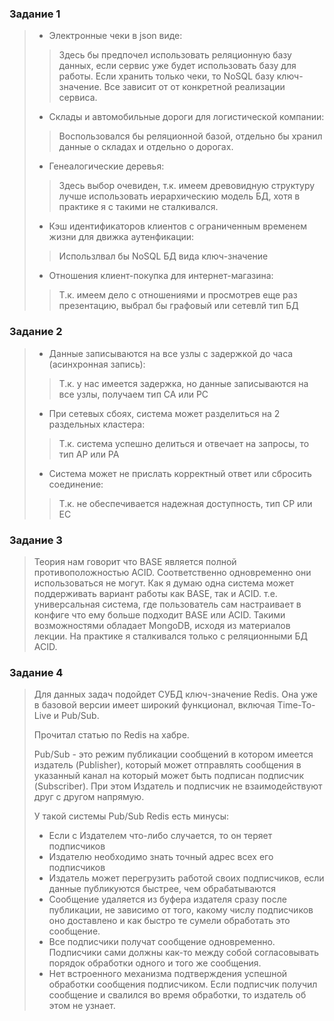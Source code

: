 ### Задание 1

> - Электронные чеки в json виде:
>> Здесь бы предпочел использовать реляционную базу данных, если сервис уже будет использовать базу для работы. 
> > Если хранить только чеки, то NoSQL базу ключ-значение. Все зависит от
> > от конкретной реализации сервиса. 
> - Склады и автомобильные дороги для логистической компании:
> > Воспользовался бы реляционной базой, отдельно бы хранил данные о складах и отдельно о дорогах. 
> - Генеалогические деревья:
> > Здесь выбор очевиден, т.к. имеем древовидную структуру лучше использовать иерархическию модель БД, 
> > хотя в практике я с такими не сталкивался. 
> 
> - Кэш идентификаторов клиентов с ограниченным временем жизни для движка аутенфикации:
> > Использлвал бы NoSQL БД вида ключ-значение
>  - Отношения клиент-покупка для интернет-магазина:
> > Т.к. имеем дело с отношениями и просмотрев еще раз презентацию, выбрал бы графовый или сетевлй тип БД

### Задание 2
> - Данные записываются на все узлы с задержкой до часа (асинхронная запись):
> > Т.к. у нас имеется задержка, но данные записываются на все узлы, получаем тип CA или PC
> 
> - При сетевых сбоях, система может разделиться на 2 раздельных кластера:
> > Т.к. система успешно делиться и отвечает на запросы, то тип AP или PA
> 
> - Система может не прислать корректный ответ или сбросить соединение:
> > Т.к. не обеспечивается надежная доступность, тип CP или EC


### Задание 3

> Теория нам говорит что BASE является полной противоположностью ACID. Соответственно одновременно они использоваться
> не могут. Как я думаю одна система может поддерживать вариант работы как BASE, так и ACID. 
> т.е. универсальная система, где пользователь сам настраивает в конфиге что ему больше подходит BASE или ACID.
> Такими возможностями обладает MongoDB, исходя из материалов лекции.
> На практике я сталкивался только с реляционными БД ACID.

### Задание 4 

> Для данных задач подойдет СУБД ключ-значение Redis. Она уже в базовой версии
> имеет широкий функционал, включая Time-To-Live и Pub/Sub. 
> 
> Прочитал статью по Redis на хабре.
> 
> Pub/Sub - это режим публикации сообщений в котором имеется издатель (Publisher), 
> который может отправлять сообщения в указанный канал на который может быть подписан 
> подписчик (Subscriber). При этом Издатель и подписчик не взаимодействуют 
> друг с другом напрямую. 
> 
> У такой системы Pub/Sub Redis есть минусы: 
> - Если с Издателем что-либо случается, то он теряет подписчиков
> - Издателю необходимо знать точный адрес всех его подписчиков
> - Издатель может перегрузить работой своих подписчиков, если данные публикуются быстрее, чем обрабатываются
> - Сообщение удаляется из буфера издателя сразу после публикации, не зависимо от того, какому числу подписчиков оно доставлено и как быстро те сумели обработать это сообщение.
> - Все подписчики получат сообщение одновременно. Подписчики сами должны как-то между собой согласовывать порядок обработки одного и того же сообщения.
> - Нет встроенного механизма подтверждения успешной обработки сообщения подписчиком. Если подписчик получил сообщение и свалился во время обработки, то издатель об этом не узнает.
